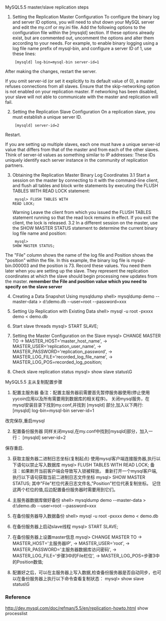 MySQL5.5 master/slave replication steps

1. Setting the Replication Master Configuration
To configure the binary log and server ID options, you will need to shut down your MySQL server and edit the my.cnf or my.ini file. Add the following options to the configuration file within the [mysqld] section. If these options already exist, but are commented out, uncomment the options and alter them according to your needs. For example, to enable binary logging using a log file name prefix of mysql-bin, and configure a server ID of 1, use these lines:
<code><pre>
[mysqld]
log-bin=mysql-bin
server-id=1
</pre></code>

After making the changes, restart the server.

If you omit server-id (or set it explicitly to its default value of 0), a master refuses connections from all slaves.
Ensure that the skip-networking option is not enabled on your replication master. If networking has been disabled, your slave will not able to communicate with the master and replication will fail.

2. Setting the Replication Slave Configuration
On a replication slave, you must establish a unique server ID. 
<code><pre>
[mysqld]
server-id=2
</pre></code>

Restart.

If you are setting up multiple slaves, each one must have a unique server-id value that differs from that of the master and from each of the other slaves. Think of server-id values as something similar to IP addresses: These IDs uniquely identify each server instance in the community of replication partners.

3. Obtaining the Replication Master Binary Log Coordinates
3.1 Start a session on the master by connecting to it with the command-line client, and flush all tables and block write statements by executing the FLUSH TABLES WITH READ LOCK statement:
<code><pre>
mysql> FLUSH TABLES WITH READ LOCK;
</pre></code>
Warning
Leave the client from which you issued the FLUSH TABLES statement running so that the read lock remains in effect. If you exit the client, the lock is released.
3.2 In a different session on the master, use the SHOW MASTER STATUS statement to determine the current binary log file name and position:
<code><pre>
mysql> SHOW MASTER STATUS;
</pre></code>

The "File" column shows the name of the log file and Position shows the "position" within the file. In this example, the binary log file is mysql-bin.000003 and the position is 73. Record these values. You need them later when you are setting up the slave. They represent the replication coordinates at which the slave should begin processing new updates from the master.
<b>remember the File and position value which you need to specify on the slave server</b>


4. Creating a Data Snapshot Using mysqldump
shell> mysqldump demo --master-data > d:\demo.db --user=root --password=xxx

5. Setting Up Replication with Existing Data
shell> mysql -u root -pxxxx demo < demo.db

6. Start slave threads
mysql> START SLAVE;

7. Setting the Master Configuration on the Slave
mysql> CHANGE MASTER TO
    ->     MASTER_HOST='master_host_name',
    ->     MASTER_USER='replication_user_name',
    ->     MASTER_PASSWORD='replication_password',
    ->     MASTER_LOG_FILE='recorded_log_file_name',
    ->     MASTER_LOG_POS=recorded_log_position;
    
8. Check slave replication status
mysql> show slave status\G



MySQL5.5 主从复制配置步骤

1. 配置主服务器
备注：配置主服务器前需要首先暂停服务器使用(停止使用yycoin应用以及所有需要用到数据库的相关程序)。
关闭mysql服务，在mysql安装目录下找到my.conf,并找到 [mysqld] 部分,加入以下两行:
[mysqld]
log-bin=mysql-bin
server-id=1

改完保存,重启mysql

2. 配置备份服务器
同样关闭mysql,在my.conf中找到[mysqld]部分，加入一行：
[mysqld]
server-id=2

保存重启.

3. 获取主服务器二进制日志坐标(复制起点)
使用mysql客户端连接服务器,执行以下语句以禁止写入数据库
mysql> FLUSH TABLES WITH READ LOCK;
备注：如果断开当前客户端会导致写入锁被释放。
重新打开一个mysql客户端,执行以下语句获取当前二进制日志文件坐标
mysql> SHOW MASTER STATUS;
其中"File"栏位代表日志文件名,"Position"栏位代表复制坐标。 记住这两个栏位的值,后边配置备份服务器时需要用到它们。


4. 主服务器数据库做好备份
shell> mysqldump demo --master-data > d:\demo.db --user=root --password=xxx

5. 在备份服务器导入数据备份
shell> mysql -u root -pxxxx demo < demo.db

6. 在备份服务器上启动slave线程
mysql> START SLAVE;

7. 在备份服务器上设置master信息
mysql> CHANGE MASTER TO
    ->     MASTER_HOST='主服务器IP',
    ->     MASTER_USER='root',
    ->     MASTER_PASSWORD='主服务器数据库访问密码',
    ->     MASTER_LOG_FILE='步骤3中的File栏位',
    ->     MASTER_LOG_POS=步骤3中的Position数值;
    
8. 配置好之后，可以在主服务器上写入数据,检查备份服务器是否自动同步，也可以在备份服务器上执行以下命令查看复制状态：
mysql> show slave status\G


### Reference
http://dev.mysql.com/doc/refman/5.5/en/replication-howto.html
show processlist